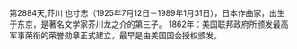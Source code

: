 第2884天,芥川 也寸志（1925年7月12日－1989年1月31日），日本作曲家，出生于东京，是著名文学家芥川龙之介的第三子。
1862年：美国联邦政府所颁发最高军事荣衔的荣誉勋章正式建立，最早是由美国国会授权颁发。